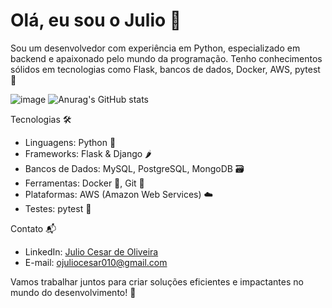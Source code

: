 # Olá, eu sou o Julio 👋

Sou um desenvolvedor com experiência em Python, especializado em backend e apaixonado pelo mundo da programação. Tenho conhecimentos sólidos em tecnologias como Flask, bancos de dados, Docker, AWS, pytest 🚀

![image](https://github.com/user-attachments/assets/e91f5738-9737-4348-a358-588ef2ce928e) 
![Anurag's GitHub stats](https://github-readme-stats.vercel.app/api?username=Jc10Bits&show_icons=true&theme=radical)


Tecnologias 🛠️
- Linguagens: Python 🐍
- Frameworks: Flask & Django 🌶️
- Bancos de Dados: MySQL, PostgreSQL, MongoDB 🗃️
- Ferramentas: Docker 🐳, Git 🌳
- Plataformas: AWS (Amazon Web Services) ☁️
- Testes: pytest 🧪

Contato 📬
- LinkedIn: [Julio Cesar de Oliveira](https://www.linkedin.com/in/julio-cesar-de-oliveira-7392a11b3/)
- E-mail: ojuliocesar010@gmail.com

Vamos trabalhar juntos para criar soluções eficientes e impactantes no mundo do desenvolvimento! 🚀
